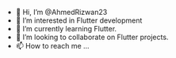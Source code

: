 - 👋 Hi, I’m @AhmedRizwan23
- 👀 I’m interested in Flutter development
- 🌱 I’m currently learning Flutter.
- 💞️ I’m looking to collaborate on Flutter projects.
- 📫 How to reach me ...

<!---
AhmedRizwan23/AhmedRizwan23 is a ✨ special ✨ repository because its `README.md` (this file) appears on your GitHub profile.
You can click the Preview link to take a look at your changes.
--->
